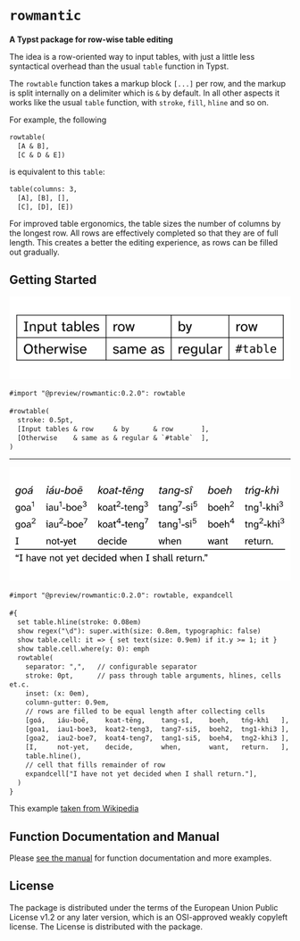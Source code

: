 # `rowmantic`
**A Typst package for row-wise table editing**

The idea is a row-oriented way to input tables, with just a little less syntactical overhead than the usual `table` function in Typst.

The `rowtable` function takes a markup block `[...]` per row, and the markup is split internally on a delimiter which is `&` by default. In all other aspects it works like the usual `table` function, with `stroke`, `fill`, `hline` and so on.

For example, the following

```typc
rowtable(
  [A & B],
  [C & D & E])
```

is equivalent to this `table`:

```typc
table(columns: 3,
  [A], [B], [],
  [C], [D], [E])
```

For improved table ergonomics, the table sizes the number of columns by the longest row. All rows are effectively completed so that they are of full length. This creates a better the editing experience, as rows can be filled out gradually.

## Getting Started

<p>
  <picture>
    <source media="(prefers-color-scheme: light)" srcset="docs/figures/readmepicture1.svg">
    <source media="(prefers-color-scheme: dark)" srcset="docs/figures/readmepicture1-dark.svg">
    <img alt="rowtable example, basic" src="docs/figures/readmepicture1.svg">
  </picture>
</p>

```typ
#import "@preview/rowmantic:0.2.0": rowtable

#rowtable(
  stroke: 0.5pt,
  [Input tables & row     & by      & row       ],
  [Otherwise    & same as & regular & `#table`  ],
)
```

---

<p>
  <picture>
    <source media="(prefers-color-scheme: light)" srcset="docs/figures/readmepicture2.svg">
    <source media="(prefers-color-scheme: dark)" srcset="docs/figures/readmepicture2-dark.svg">
    <img alt="rowtable example, glossing table" src="docs/figures/readmepicture2.svg">
  </picture>
</p>

```typ
#import "@preview/rowmantic:0.2.0": rowtable, expandcell

#{
  set table.hline(stroke: 0.08em)
  show regex("\d"): super.with(size: 0.8em, typographic: false)
  show table.cell: it => { set text(size: 0.9em) if it.y >= 1; it }
  show table.cell.where(y: 0): emph
  rowtable(
    separator: ",",   // configurable separator
    stroke: 0pt,      // pass through table arguments, hlines, cells et.c.
    inset: (x: 0em),
    column-gutter: 0.9em,
    // rows are filled to be equal length after collecting cells
    [goá,   iáu-boē,    koat-tēng,    tang-sî,    boeh,   tńg-khì   ],
    [goa1,  iau1-boe3,  koat2-teng3,  tang7-si5,  boeh2,  tng1-khi3 ],
    [goa2,  iau2-boe7,  koat4-teng7,  tang1-si5,  boeh4,  tng2-khi3 ],
    [I,     not-yet,    decide,       when,       want,   return.   ],
    table.hline(),
    // cell that fills remainder of row
    expandcell["I have not yet decided when I shall return."],
  )
}
```

This example [taken from Wikipedia](https://en.wikipedia.org/wiki/Interlinear_gloss)

<!--
### Installation

TBD
-->

## Function Documentation and Manual

Please <a href="docs/rowmantic-manual.pdf">see the manual</a> for function documentation and more examples.

## License

The package is distributed under the terms of the European Union Public License v1.2 or any later version, which is an OSI-approved weakly copyleft license. The License is distributed with the package.
